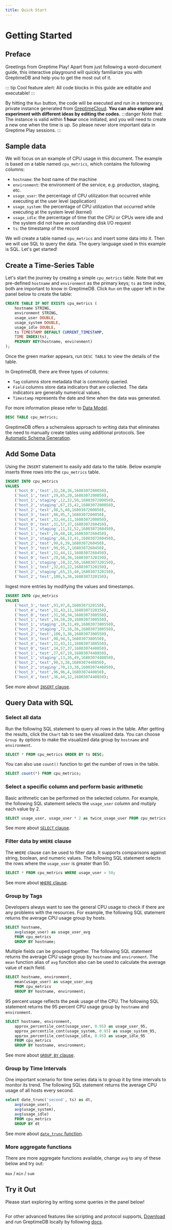 ```yaml
---
title: Quick Start
---
```


# Getting Started

## Preface

Greetings from Greptime Play! Apart from just following a word-document guide, this interactive playground will quickly familiarize you with GreptimeDB and help you to get the most out of it.

::: tip Cool feature alert:
All code blocks in this guide are editable and executable!
:::

By hitting the `Run` button, the code will be executed and run in a temporary, private instance generated
from [GreptimeCloud](https://greptime.com/product/cloud). **You can also explore and experiment with different ideas by editing the codes.**
:::danger Note that:
The instance is valid within **1 hour** once initiated, and you will need to create a new one when the time is up. So please never store important data in Greptime Play sessions.
:::

## Sample data

We will focus on an example of CPU usage in this document. The example is based on a table named `cpu_metrics`, which contains the following columns:

- `hostname`: the host name of the machine
- `environment`: the environment of the service, e.g. production, staging, etc.
- `usage_user`: the percentage of CPU utilization that occurred while executing at the user level (application)
- `usage_system`: the percentage of CPU utilization that occurred while executing at the system level (kernel)
- `usage_idle`: the percentage of time that the CPU or CPUs were idle and the system did not have an outstanding disk I/O request
- `ts`: the timestamp of the record

We will create a table named `cpu_metrics` and insert some data into it. Then we will use SQL to query the data. The query language used in this example is SQL. Let's get started!

## Create a Time-Series Table

Let's start the journey by creating a simple `cpu_metrics` table. Note that we pre-defined
`hostname` and `environment` as the primary keys; `ts` as time index, both are important to know
in GreptimeDB. Click `Run` on the upper left in the panel below to create the table:

```sql
CREATE TABLE IF NOT EXISTS cpu_metrics (
    hostname STRING,
    environment STRING,
    usage_user DOUBLE,
    usage_system DOUBLE,
    usage_idle DOUBLE,
    ts TIMESTAMP DEFAULT CURRENT_TIMESTAMP,
    TIME INDEX(ts),
    PRIMARY KEY(hostname, environment)
);
```

Once the green marker appears, run `DESC TABLE` to view the details of the table.

In GreptimeDB, there are three types of columns:

- `Tag` columns store metadata that is commonly queried.
- `Field` columns store data indicators that are collected. The data indicators are generally numerical values.
- `Timestamp` represents the date and time when the data was generated.

For more information please refer to [Data Model](https://docs.greptime.com/user-guide/concepts/data-model).

```sql
DESC TABLE cpu_metrics;
```

GreptimeDB offers a schemaless approach to writing data that eliminates the need to manually create tables using additional protocols. See [Automatic Schema Generation](https://docs.greptime.com/user-guide/write-data#automatic-schema-generation).

## Add Some Data

Using the `INSERT` statement to easily add data to the table. Below example inserts three rows into the `cpu_metrics` table.

```sql
INSERT INTO cpu_metrics
VALUES
    ('host_0','test',32,58,36,1680307200050),
    ('host_1','test',29,65,20,1680307200050),
    ('host_1','staging',12,32,50,1680307200050),
    ('host_2','staging',67,15,42,1680307200050),
    ('host_2','test',98,5,40,1680307200050),
    ('host_3','test',98,95,7,1680307200050),
    ('host_4','test',32,44,11,1680307200050),
    ('host_0','test',31,57,37,1680307260450),
    ('host_1','staging',11,31,52,1680307260450),
    ('host_1','test',26,68,18,1680307260450),
    ('host_2','staging',66,13,41,1680307260450),
    ('host_2','test',99,6,39,1680307260450),
    ('host_3','test',99,95,7,1680307260450),
    ('host_4','test',31,44,11,1680307260450),
    ('host_0','test',29,58,36,1680307320150),
    ('host_1','staging',10,32,50,1680307320150),
    ('host_1','test',32,63,22,1680307320150),
    ('host_2','staging',65,15,40,1680307320150),
    ('host_2','test',100,5,36,1680307320150);
```

Ingest more entries by modifying the values and timestamps.

```sql
INSERT INTO cpu_metrics
VALUES
    ('host_3','test',93,97,8,1680307320150),
    ('host_4','test',31,43,11,1680307320150),
    ('host_0','test',31,58,34,1680307380550),
    ('host_1','test',34,58,20,1680307380550),
    ('host_1','staging',10,31,49,1680307380550),
    ('host_2','staging',72,16,36,1680307380550),
    ('host_2','test',100,3,36,1680307380550),
    ('host_3','test',98,94,5,1680307380550),
    ('host_4','test',31,43,11,1680307380550),
    ('host_0','test',34,57,37,1680307440850),
    ('host_1','test',27,67,19,1680307440850),
    ('host_1','staging',13,36,49,1680307440850),
    ('host_2','test',98,3,38,1680307440850),
    ('host_2','staging',70,13,38,1680307440850),
    ('host_3','test',96,96,4,1680307440850),
    ('host_4','test',36,44,12,1680307440850);
```

See more about [`INSERT` clause](https://docs.greptime.com/reference/sql/insert).

## Query Data with SQL

### Select all data

Run the following SQL statement to query all rows in the table. After getting the results, click the `Chart` tab to see the visualized data. You can choose `Group By` options to make the visualized data group by `hostname` and `environment`.

```sql (line|usage_system|ts|environment,hostname)
SELECT * FROM cpu_metrics ORDER BY ts DESC;
```

You can also use `count()` function to get the number of rows in the table.

```sql
SELECT count(*) FROM cpu_metrics;
```

### Select a specific column and perform basic arithmetic

Basic arithmetic can be performed on the selected column. For example, the following SQL statement selects the `usage_user` column and mutiply each value by 2.

```sql
SELECT usage_user, usage_user * 2 as twice_usage_user FROM cpu_metrics;
```

See more about [`SELECT` clause](https://docs.greptime.com/reference/sql/select).

### Filter data by `WHERE` clause

The `WHERE` clause can be used to filter data. It supports comparisons against string, boolean, and numeric values. The following SQL statement selects the rows where the `usage_user` is greater than 50.

```sql
SELECT * FROM cpu_metrics WHERE usage_user > 50;
```

See more about [`WHERE` clause](https://docs.greptime.com/reference/sql/where).

### Group by Tags

Developers always want to see the general CPU usage to check if there are any problems with the resources. For example, the following SQL statement returns the average CPU usage group by hosts.

```sql
SELECT hostname,
    avg(usage_user) as usage_user_avg
    FROM cpu_metrics
    GROUP BY hostname;
```

Multiple fields can be grouped together. The following SQL statement returns the average CPU usage group by `hostname` and `environment`. The `mean` function alias of `avg` function also can be used to calculate the average value of each field.

```sql
SELECT hostname, environment,
    mean(usage_user) as usage_user_avg
    FROM cpu_metrics
    GROUP BY hostname, environment;
```

95 percent usage reflects the peak usage of the CPU. The following SQL statement returns the 95 percent CPU usage group by `hostname` and `environment`.

```sql
SELECT hostname, environment,
    approx_percentile_cont(usage_user, 0.95) as usage_user_95,
    approx_percentile_cont(usage_system, 0.95) as usage_system_95,
    approx_percentile_cont(usage_idle, 0.95) as usage_idle_95
    FROM cpu_metrics
    GROUP BY hostname, environment;
```

See more about [`GROUP BY` clause](https://docs.greptime.com/reference/sql/group_by).

### Group by Time Intervals

One important scenario for time series data is to group it by time intervals to monitor its trend. The following SQL statement returns the average CPU usage of all hosts every second.

```sql
select date_trunc('second', ts) as dt,
    avg(usage_user),
    avg(usage_system),
    avg(usage_idle)
    FROM cpu_metrics
    GROUP BY dt
```

See more about [`date_trunc` function](https://docs.greptime.com/reference/sql/functions#date-trunc).

<!-- TODO: The following SQL statement returns the average CPU usage of all hosts every 5 minutes.-->

### More aggregate functions

There are more aggregate functions available, change `avg` to any of these below
and try out:

`max` / `min` / `sum`

<!-- TODO: refer to function doc to get more functions -->

## Try it Out

Please start exploring by writing some queries in the panel below!

```sql

```

For other advanced features like scripting and protocol supports,
[Download](https://greptime.com/download/) and run GreptimeDB locally by
following [docs](https://docs.greptime.com).
